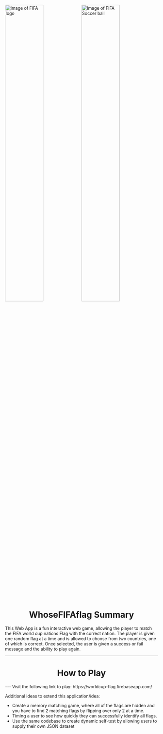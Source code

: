 <img src="https://upload.wikimedia.org/wikipedia/de/thumb/5/5d/FIFA_Logo.svg/1174px-FIFA_Logo.svg.png" alt="Image of FIFA logo" width="50%"><img src="https://www.highreshdwallpapers.com/wp-content/uploads/2014/06/2014-World-Cup-Ball-of-Flags.jpg" alt="Image of FIFA Soccer ball" width="50%">


<h1 align="center"> WhoseFIFAflag Summary</h1>
This Web App is a fun interactive web game, allowing the player to match the FIFA world cup nations Flag with the correct nation. The player is given one random flag at a time and is allowed to choose from two countries, one of which is correct. Once selected, the user is given a success or fail message and the ability to play again.

---
<h1 align="center">How to Play</h1>
---
Visit the following link to play: https://worldcup-flag.firebaseapp.com/


Additional ideas to extend this application/idea:

* Create a memory matching game, where all of the flags are hidden and you have to find 2 matching flags by flipping over only 2 at a time.
* Timing a user to see how quickly they can successfully identify all flags.
* Use the same codebase to create dynamic self-test by allowing users to supply their own JSON dataset


